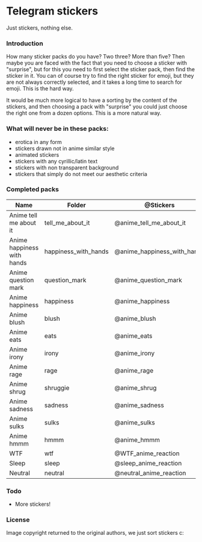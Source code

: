 # Telegram stickers
Just stickers, nothing else.

### Introduction
How many sticker packs do you have?  Two three?  More than five?  Then maybe you are faced with the fact that you need to choose a sticker with "surprise", but for this you need to first select the sticker pack, then find the sticker in it.  You can of course try to find the right sticker for emoji, but they are not always correctly selected, and it takes a long time to search for emoji.  This is the hard way.

It would be much more logical to have a sorting by the content of the stickers, and then choosing a pack with "surprise" you could just choose the right one from a dozen options.  This is a more natural way.

### What will never be in these packs:
* erotica in any form
* stickers drawn not in anime similar style
* animated stickers
* stickers with any cyrillic/latin text 
* stickers with non transparent background
* stickers that simply do not meet our aesthetic criteria

### Completed packs
| Name | Folder | @Stickers |
| ------ | ------ | ------ |
| Anime tell me about it | tell_me_about_it | @anime_tell_me_about_it |
| Anime happiness with hands | happiness_with_hands | @anime_happiness_with_hands |
| Anime question mark | question_mark | @anime_question_mark |
| Anime happiness | happiness | @anime_happiness |
| Anime blush | blush | @anime_blush |
| Anime eats | eats | @anime_eats |
| Anime irony | irony | @anime_irony |
| Anime rage | rage | @anime_rage |
| Anime shrug | shruggie | @anime_shrug |
| Anime sadness | sadness | @anime_sadness |
| Anime sulks | sulks | @anime_sulks |
| Anime hmmm | hmmm | @anime_hmmm |
| WTF | wtf | @WTF_anime_reaction |
| Sleep | sleep | @sleep_anime_reaction |
| Neutral | neutral | @neutral_anime_reaction |

### Todo
 - More stickers!

### License
Image copyright returned to the original authors, we just sort stickers c:
